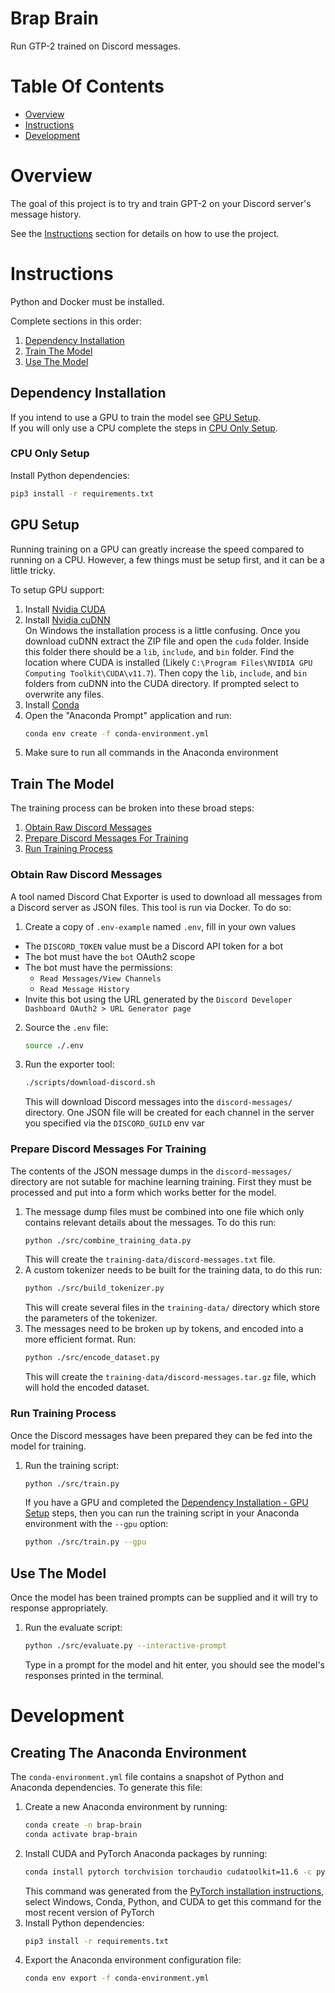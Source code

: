 # Brap Brain
Run GTP-2 trained on Discord messages.

# Table Of Contents
- [Overview](#overview)
- [Instructions](#instructions)
- [Development](#development)

# Overview
The goal of this project is to try and train GPT-2 on your Discord server's message history.

See the [Instructions](#instructions) section for details on how to use the project.

# Instructions
Python and Docker must be installed. 

Complete sections in this order:

1. [Dependency Installation](#dependency-installation)
2. [Train The Model](#train-the-model)
3. [Use The Model](#use-the-model)

## Dependency Installation
If you intend to use a GPU to train the model see [GPU Setup](#gpu-setup).  
If you will only use a CPU complete the steps in [CPU Only Setup](#cpu-only-setup).

### CPU Only Setup
Install Python dependencies:

```bash
pip3 install -r requirements.txt
```

## GPU Setup
Running training on a GPU can greatly increase the speed compared to running on a CPU. However, a few things must be setup first, and it can be a little tricky.

To setup GPU support:

1. Install [Nvidia CUDA](https://developer.nvidia.com/cuda-downloads)
2. Install [Nvidia cuDNN](https://developer.nvidia.com/cudnn)  
   On Windows the installation process is a little confusing. Once you download cuDNN extract the ZIP file and open the `cuda` folder. Inside this folder there should be a `lib`, `include`, and `bin` folder. Find the location where CUDA is installed (Likely `C:\Program Files\NVIDIA GPU Computing Toolkit\CUDA\v11.7`). Then copy the `lib`, `include`, and `bin` folders from cuDNN into the CUDA directory. If prompted select to overwrite any files.
3. Install [Conda](https://docs.conda.io/en/latest/)
4. Open the "Anaconda Prompt" application and run:
   ```bash
   conda env create -f conda-environment.yml
   ```
5. Make sure to run all commands in the Anaconda environment

## Train The Model
The training process can be broken into these broad steps:

1. [Obtain Raw Discord Messages](#obtain-raw-discord-messages)
2. [Prepare Discord Messages For Training](#prepare-discord-messages-for-training)
3. [Run Training Process](#run-training-process)

### Obtain Raw Discord Messages
A tool named Discord Chat Exporter is used to download all messages from a Discord server as JSON files. This tool is run via Docker. To do so:

1. Create a copy of `.env-example` named `.env`, fill in your own values
  - The `DISCORD_TOKEN` value must be a Discord API token for a bot
  - The bot must have the `bot` OAuth2 scope
  - The bot must have the permissions:
    - `Read Messages/View Channels`
    - `Read Message History`
  - Invite this bot using the URL generated by the `Discord Developer Dashboard OAuth2 > URL Generator page`
2. Source the `.env` file:
   ```bash
   source ./.env
   ```
3. Run the exporter tool:
   ```bash
   ./scripts/download-discord.sh
   ```
   This will download Discord messages into the `discord-messages/` directory. One JSON file will be created for each channel in the server you specified via the `DISCORD_GUILD` env var

### Prepare Discord Messages For Training
The contents of the JSON message dumps in the `discord-messages/` directory are not sutable for machine learning training. First they must be processed and put into a form which works better for the model.

1. The message dump files must be combined into one file which only contains relevant details about the messages. To do this run:
   ```bash
   python ./src/combine_training_data.py
   ```
   This will create the `training-data/discord-messages.txt` file.
2. A custom tokenizer needs to be built for the training data, to do this run:
   ```bash
   python ./src/build_tokenizer.py
   ```
   This will create several files in the `training-data/` directory which store the parameters of the tokenizer.
2. The messages need to be broken up by tokens, and encoded into a more efficient format. Run:
   ```bash
   python ./src/encode_dataset.py
   ```
   This will create the `training-data/discord-messages.tar.gz` file, which will hold the encoded dataset.

### Run Training Process
Once the Discord messages have been prepared they can be fed into the model for training.

1. Run the training script:
   ```bash
   python ./src/train.py
   ```
   If you have a GPU and completed the [Dependency Installation - GPU Setup](#gpu-setup) steps, then you can run the training script in your Anaconda environment with the `--gpu` option:
   ```bash
   python ./src/train.py --gpu
   ```

## Use The Model
Once the model has been trained prompts can be supplied and it will try to response appropriately.

1. Run the evaluate script:
   ```bash
   python ./src/evaluate.py --interactive-prompt
   ```
   Type in a prompt for the model and hit enter, you should see the model's responses printed in the terminal.

# Development
## Creating The Anaconda Environment
The `conda-environment.yml` file contains a snapshot of Python and Anaconda dependencies. To generate this file:

1. Create a new Anaconda environment by running:
   ```bash
   conda create -n brap-brain
   conda activate brap-brain
   ```
2. Install CUDA and PyTorch Anaconda packages by running:
   ```bash
   conda install pytorch torchvision torchaudio cudatoolkit=11.6 -c pytorch -c conda-forge
   ```
   This command was generated from the [PyTorch installation instructions](https://pytorch.org/get-started/locally/), select Windows, Conda, Python, and CUDA to get this command for the most recent version of PyTorch
3. Install Python dependencies:
   ```bash
   pip3 install -r requirements.txt
   ```
4. Export the Anaconda environment configuration file:
   ```bash
   conda env export -f conda-environment.yml
   ```